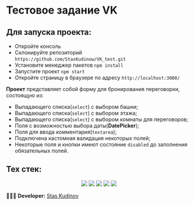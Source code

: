 # __Тестовое задание VK__

## __Для запуска проекта__:
* Откройте консоль
* Склонируйте репозиторий `https://github.com/StasKudinow/VK_test.git`
* Установите менеджер пакетов `npm install`
* Запустите проект `npm start`
* Откройте страницу в браузере по адресу `http://localhost:3000/`

__Проект__ представляет собой форму для бронирования переговорки, состоящую из:
* Выпадающего списка(`select`) с выбором башни;
* Выпадающего списка(`select`) с выбором этажа;
* Выпадающего списка(`select`) с выбором комнаты для переговоров;
* Поля с возможностью выбора даты(__DatePicker__);
* Поля для ввода комментария(`textarea`);
* Подключена кастомная валидация некоторых полей;
* Некоторые поля и кнопки имеют состояние `disabled` до заполнения обязательных полей.

## __Тех стек__:
<p align="center">
  <img src="https://img.shields.io/badge/npm-v16.16.0-green">
  <img src="https://img.shields.io/badge/react-v18.2.0-blue">
  <img src="https://img.shields.io/badge/formik-v2.2.9-purple">
  <img src="https://img.shields.io/badge/datepicker-v4.11.0-black">
  <img src="https://img.shields.io/badge/tailwindcss-v3.3.2-pink">
</p>

🦸🏻‍♂️ __Developer:__ [Stas Kudinov](https://github.com/StasKudinow)
